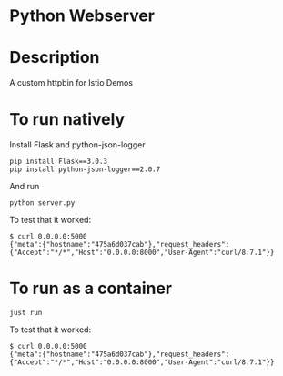 # Python Webserver

# Description

A custom httpbin for Istio Demos

# To run natively

Install Flask and python-json-logger

```
pip install Flask==3.0.3
pip install python-json-logger==2.0.7
```

And run

```
python server.py
```

To test that it worked:
```
$ curl 0.0.0.0:5000
{"meta":{"hostname":"475a6d037cab"},"request_headers":{"Accept":"*/*","Host":"0.0.0.0:8000","User-Agent":"curl/8.7.1"}}
```

# To run as a container

```
just run
```

To test that it worked:
```
$ curl 0.0.0.0:5000
{"meta":{"hostname":"475a6d037cab"},"request_headers":{"Accept":"*/*","Host":"0.0.0.0:8000","User-Agent":"curl/8.7.1"}}
```
